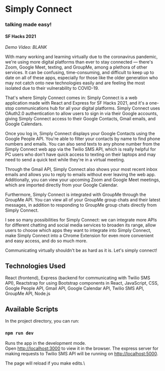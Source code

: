 # Simply Connect

### talking made easy!

#### SF Hacks 2021

_Demo Video: BLANK_

With many working and learning virtually due to the coronavirus pandemic, we're using more digital platforms than ever to stay connected — there's Zoom, Google Meet, texting, and GroupMe, among a plethora of other services. It can be confusing, time-consuming, and difficult to keep up to date on all of these apps, especially for those like the older generation who may not catch onto new technologies easily and are feeling the most isolated due to their vulnerability to COVID-19.

That's where Simply Connect comes in: Simply Connect is a web application made with React and Express for SF Hacks 2021, and it's a one-stop communications hub for all your digital platforms. Simply Connect uses OAuth2.0 authentication to allow users to sign in via their Google accounts, giving Simply Connect access to their Google Contacts, Gmail emails, and Google Calendars.

Once you log in, Simply Connect displays your Google Contacts using the Google People API. You're able to filter your contacts by name to find phone numbers and emails. You can also send texts to any phone number from the Simply Connect web app via the Twilio SMS API, which is really helpful for PC users who don't have quick access to texting on their laptops and may need to send a quick text while they're in a virtual meeting.

Through the Gmail API, Simply Connect also shows your most recent inbox emails and allows you to reply to emails without ever leaving the web app. Additionally, you can view your upcoming Zoom and Google Meet meetings, which are imported directly from your Google Calendar.

Furthermore, Simply Connect is integrated with GroupMe through the GroupMe API. You can view all of your GroupMe group chats and their latest messages, in addition to responding to GroupMe group chats directly from Simply Connect.

I see so many possibilities for Simply Connect: we can integrate more APIs for different chatting and social media services to broaden its range, allow users to choose which apps they want to integrate into Simply Connect, make Simply Connect into a Chrome Extension for even more convenient and easy access, and do so much more.

Communicating virtually shouldn't be as hard as it is. Let's simply connect!

## Technologies Used

React (frontend), Express (backend for communicating with Twilio SMS API), Reactstrap for using Bootstrap components in React, JavaScript, CSS, Google People API, Gmail API, Google Calendar API, Twilio SMS API, GroupMe API, Node.js

## Available Scripts

In the project directory, you can run:

### `npm run dev`

Runs the app in the development mode.\
Open [http://localhost:3000](http://localhost:3000) to view it in the browser.
The express server for making requests to Twilio SMS API will be running on [http://localhost:5000](http://localhost:5000).

The page will reload if you make edits.\
